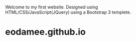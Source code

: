 Welcome to my first website. Designed using HTML/CSS/JavaScript(JQuery) using a Bootstrap 3 templete.


# eodamee.github.io 
